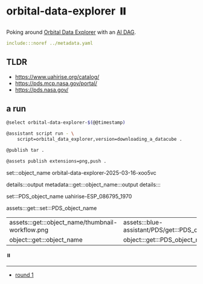 # orbital-data-explorer ⏸️

Poking around [Orbital Data Explorer](https://ode.rsl.wustl.edu/) with an [AI DAG](../metadata.yaml).

```yaml
include:::noref ../metadata.yaml
```

## TLDR

- https://www.uahirise.org/catalog/
- https://pds.mcp.nasa.gov/portal/
- https://pds.nasa.gov/

## a run

```bash
@select orbital-data-explorer-$(@@timestamp)

@assistant script run - \
    script=orbital_data_explorer,version=downloading_a_datacube .

@publish tar .

@assets publish extensions=png,push .
```

set:::object_name orbital-data-explorer-2025-03-16-xoo5vc

details:::output
metadata:::get:::object_name:::output
details:::

set:::PDS_object_name uahirise-ESP_086795_1970

assets:::get:::set:::PDS_object_name

| | |
|-|-|
| assets:::get:::object_name/thumbnail-workflow.png | assets:::blue-assistant/PDS/get:::PDS_object_name.png |
| object:::get:::object_name | object:::get:::PDS_object_name |

⏸️

---

- [round 1](./round-1.md)